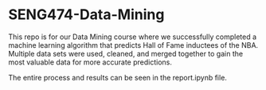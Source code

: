 # SENG474-Data-Mining

This repo is for our Data Mining course where we successfully completed a machine learning algorithm that predicts Hall of Fame inductees of the NBA. Multiple data sets were used, cleaned, and merged together to gain the most valuable data for more accurate predictions. 

The entire process and results can be seen in the report.ipynb file.
